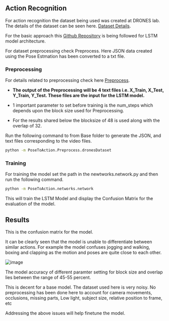 ## Action Recognition 

For action recognition the dataset being used was created at DRONES lab. The details of the dataset can be seen here. 
[Dataset Details]().

For the basic approach this [Github Repository](https://github.com/stuarteiffert/RNN-for-Human-Activity-Recognition-using-2D-Pose-Input) is being followed for LSTM model architecture. 

For dataset preprocessing check Preprocess. Here JSON data created using the Pose Estmation has been 
converted to a txt file. 

### Preprocessing

For details related to preprocessing check here [Preprocess](Preprocess).

- **The output of the Preprocessing will be 4 text files i.e. X_Train, X_Test, Y_Train, Y_Test. These 
files are the input for the LSTM model.**

- 1 important parameter to set before training is the num_steps which depends upon the block
size used for Preprocessing. 
- For the results shared below the blocksize of 48 is used along with the overlap of 32. 


Run the following command to from Base folder to generate the JSON, and text files corresponding to the video files.

```bash
python -m PoseToAction.Preprocess.dronesDataset
```


### Training 

For training the model set the path in the newtworks.network.py and then run the following command.

```bash
python -m PoseToAction.networks.network
```

This will train the LSTM Model and display the Confusion Matrix for the evaluation of the model. 

## Results

This is the confusion matrix for the model. 

It can be clearly seen that the model is unable to differentiate between similar actions.
For example the model confuses jogging and walking, boxing and clapping as the motion and poses are quite close to each other. 

![image]()

The model accuracy of different paramter setting for block size and overlap lies between the range of 45-55 percent. 

This is decent for a base model. The dataset used here is very noisy. No preprocessing has been
done here to account for camera movements, occlusions, missing parts, Low light, subject size, relative position to frame, etc

Addressing the above issues will help finetune the model. 

